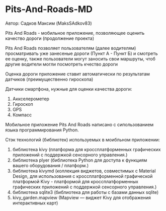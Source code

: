 # Pits-And-Roads-MD
Автор: Садков Максим (MaksSAdkov83)

Pits And Roads - мобильное приложение, позволяющее оценить качество дороги (продолжение проекта)

Pits And Roads позволяет пользователям (далее водителям) просматривать уже занесеные дороги (Пункт А - Пункт Б) и смотреть ее оценку, также пользователи могут заносить свои маршруты, чтоб другие водители могли посмотреть кчество дороги

Оценка дороги приложение ставит автоматически по результатам датчиков (преимущественно гироскопа)

Датчики смартфона, нужные для оценки качества дороги:
  1. Аккселерометер
  2. Гироскоп
  3. GPS
  4. Компасс

Мобильное приложение Pits And Roads написано с сипользованием языка программирования Python.

Стэк технологий (библиотек) используемых в моибльном приложении:
  1. библиотека kivy (платформа для кроссплатформенных графических приложений с поддержкой сенсорного управления.)
  2. библиотека plyer (библиотека Python для доступа к функциям вашего оборудования / платформ.)
  3. библиотека kivymd (коллекция виджетов, совместимых с Material Design, для использования с кроссплатформенной графической платформой Kivy - платформой для кроссплатформенных графических приложений с поддержкой сенсорного управления.)
  4. библиотека sqlite3 (библиотека для работы с базами данных sqlite)
  5. kivy_garden.mapview (Mapview — виджет Kivy для отображения интерактивных карт)
